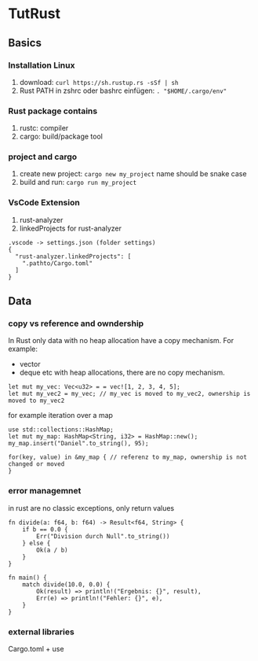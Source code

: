 # TutRust

## Basics
### Installation Linux
1. download: `curl https://sh.rustup.rs -sSf | sh` 
2. Rust PATH in zshrc oder bashrc einfügen: `. "$HOME/.cargo/env" `

### Rust package contains
1. rustc: compiler
2. cargo: build/package tool 

### project and cargo 
1. create new project: `cargo new my_project` name should be snake case
2. build and run: `cargo run my_project` 

### VsCode Extension
1. rust-analyzer
2. linkedProjects for rust-analyzer
```
.vscode -> settings.json (folder settings)
{
  "rust-analyzer.linkedProjects": [
    ".pathto/Cargo.toml"
  ]
}
```

## Data
### copy vs reference and owndership
In Rust only data with no heap allocation have a copy mechanism.
For example:
- vector
- deque
etc with heap allocations, there are no copy mechanism.

```
let mut my_vec: Vec<u32> = = vec![1, 2, 3, 4, 5];
let mut my_vec2 = my_vec; // my_vec is moved to my_vec2, ownership is moved to my_vec2
```
for example iteration over a map
```
use std::collections::HashMap;
let mut my_map: HashMap<String, i32> = HashMap::new();
my_map.insert("Daniel".to_string(), 95);

for(key, value) in &my_map { // referenz to my_map, ownership is not changed or moved
}
```

### error managemnet
in rust are no classic exceptions, only return values
```
fn divide(a: f64, b: f64) -> Result<f64, String> {
    if b == 0.0 {
        Err("Division durch Null".to_string())
    } else {
        Ok(a / b)
    }
}

fn main() {
    match divide(10.0, 0.0) {
        Ok(result) => println!("Ergebnis: {}", result),
        Err(e) => println!("Fehler: {}", e),
    }
}
```


### external libraries
Cargo.toml + use
